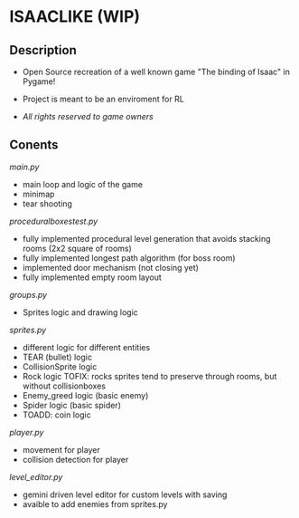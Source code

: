 # ISAACLIKE (WIP)
## Description
- Open Source recreation of a well known game "The binding of Isaac" in Pygame!
- Project is meant to be an enviroment for RL

- *All rights reserved to game owners*

## Conents
*main.py*  
- main loop and logic of the game
- minimap
- tear shooting


*proceduralboxestest.py*
- fully implemented procedural level generation that avoids stacking rooms (2x2 square of rooms)
- fully implemented longest path algorithm (for boss room)
- implemented door mechanism (not closing yet)
- fully implemented empty room layout


*groups.py*
- Sprites logic and drawing logic


*sprites.py*
- different logic for different entities
- TEAR (bullet) logic
- CollisionSprite logic
- Rock logic TOFIX: rocks sprites tend to preserve through rooms, but without collisionboxes
- Enemy_greed logic (basic enemy)
- Spider logic (basic spider)
- TOADD: coin logic


*player.py*
- movement for player
- collision detection for player

*level_editor.py*
- gemini driven level editor for custom levels with saving
- avaible to add enemies from sprites.py




